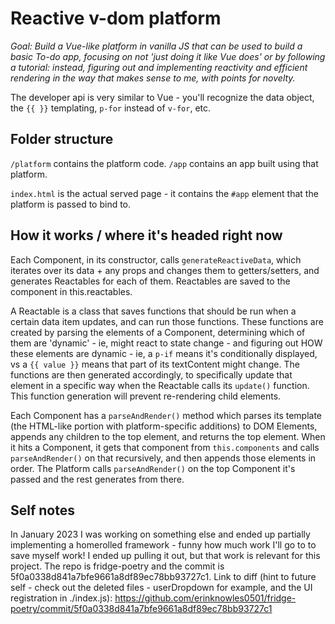 # Reactive v-dom platform

_Goal: Build a Vue-like platform in vanilla JS that can be used to build a basic To-do app, focusing on not 'just doing it like Vue does' or by following a tutorial: instead, figuring out and implementing reactivity and efficient rendering in the way that makes sense to me, with points for novelty._

The developer api is very similar to Vue - you'll recognize the data object, the `{{ }}` templating, `p-for` instead of `v-for`, etc.

## Folder structure

`/platform` contains the platform code. `/app` contains an app built using that platform.

`index.html` is the actual served page - it contains the `#app` element that the platform is passed to bind to.

## How it works / where it's headed right now

Each Component, in its constructor, calls `generateReactiveData`, which iterates over its data + any props and changes them to getters/setters, and generates Reactables for each of them. Reactables are saved to the component in this.reactables.

A Reactable is a class that saves functions that should be run when a certain data item updates, and can run those functions. These functions are created by parsing the elements of a Component, determining which of them are 'dynamic' - ie, might react to state change - and figuring out HOW these elements are dynamic - ie, a `p-if` means it's conditionally displayed, vs a `{{ value }}` means that part of its textContent might change. The functions are then generated accordingly, to specifically update that element in a specific way when the Reactable calls its `update()` function. This function generation will prevent re-rendering child elements.

Each Component has a `parseAndRender()` method which parses its template (the HTML-like portion with platform-specific additions) to DOM Elements, appends any children to the top element, and returns the top element. When it hits a Component, it gets that component from `this.components` and calls `parseAndRender()` on that recursively, and then appends those elements in order. The Platform calls `parseAndRender()` on the top Component it's passed and the rest generates from there.

## Self notes

In January 2023 I was working on something else and ended up partially implementing a homerolled framework - funny how much work I'll go to to save myself work! I ended up pulling it out, but that work is relevant for this project. The repo is fridge-poetry and the commit is 5f0a0338d841a7bfe9661a8df89ec78bb93727c1. Link to diff (hint to future self - check out the deleted files - userDropdown for example, and the UI registration in ./index.js): https://github.com/erinknowles0501/fridge-poetry/commit/5f0a0338d841a7bfe9661a8df89ec78bb93727c1

